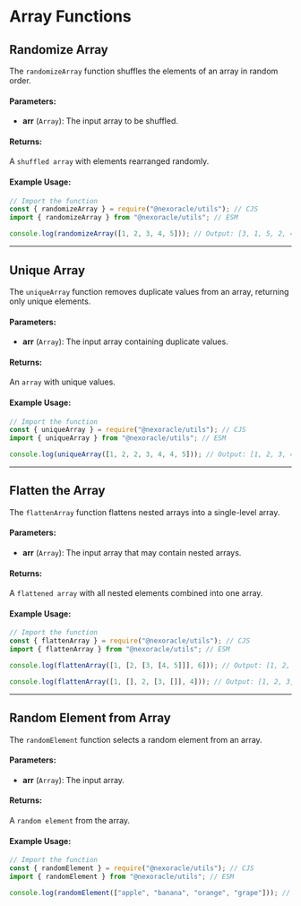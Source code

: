 # Array Functions

## Randomize Array

The `randomizeArray` function shuffles the elements of an array in random order.

#### Parameters:

- **arr** (`Array`): The input array to be shuffled.

#### Returns:

A `shuffled array` with elements rearranged randomly.

#### Example Usage:

```js
// Import the function
const { randomizeArray } = require("@nexoracle/utils"); // CJS
import { randomizeArray } from "@nexoracle/utils"; // ESM

console.log(randomizeArray([1, 2, 3, 4, 5])); // Output: [3, 1, 5, 2, 4]
```

---

## Unique Array

The `uniqueArray` function removes duplicate values from an array, returning only unique elements.

#### Parameters:

- **arr** (`Array`): The input array containing duplicate values.

#### Returns:

An `array` with unique values.

#### Example Usage:

```js
// Import the function
const { uniqueArray } = require("@nexoracle/utils"); // CJS
import { uniqueArray } from "@nexoracle/utils"; // ESM

console.log(uniqueArray([1, 2, 2, 3, 4, 4, 5])); // Output: [1, 2, 3, 4, 5]
```

---

## Flatten the Array

The `flattenArray` function flattens nested arrays into a single-level array.

#### Parameters:

- **arr** (`Array`): The input array that may contain nested arrays.

#### Returns:

A `flattened array` with all nested elements combined into one array.

#### Example Usage:

```js
// Import the function
const { flattenArray } = require("@nexoracle/utils"); // CJS
import { flattenArray } from "@nexoracle/utils"; // ESM

console.log(flattenArray([1, [2, [3, [4, 5]]], 6])); // Output: [1, 2, 3, 4, 5, 6]

console.log(flattenArray([1, [], 2, [3, []], 4])); // Output: [1, 2, 3, 4]
```

---

## Random Element from Array

The `randomElement` function selects a random element from an array.

#### Parameters:

- **arr** (`Array`): The input array.

#### Returns:

A `random element` from the array.

#### Example Usage:

```js
// Import the function
const { randomElement } = require("@nexoracle/utils"); // CJS
import { randomElement } from "@nexoracle/utils"; // ESM

console.log(randomElement(["apple", "banana", "orange", "grape"])); // Output: "grape"
```
